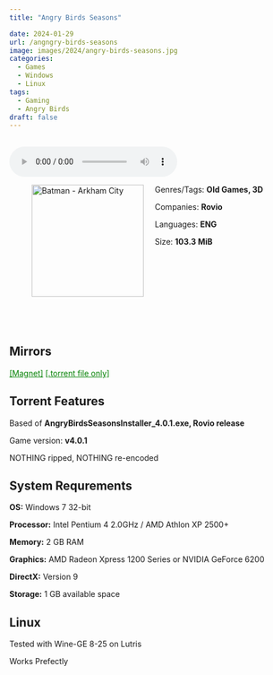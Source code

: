 ```yaml
---
title: "Angry Birds Seasons"

date: 2024-01-29
url: /angngry-birds-seasons
image: images/2024/angry-birds-seasons.jpg
categories:
  - Games
  - Windows
  - Linux
tags:
  - Gaming
  - Angry Birds
draft: false
---
```

##
<style>
  body.dark-mode,
  body.dark-mode main * {
    background: url('/images/2024/angry-birds-seasons2.jpg') center center fixed no-repeat;
    background-size: 100% 100%;
    background-size: cover;
    color: #f5f5f5;
  }
</style>
<script>
    document.addEventListener('DOMContentLoaded', function () {
        var body = document.body;
        var switcher = document.querySelector('.js-toggle');
                body.classList.add('dark-mode');
                // Save user preference in storage
                localStorage.setItem('darkMode', 'true');
            
        });
</script>

<audio controls autoplay>
  <source src="/audio/angry-birds-seasons.mp3" type="audio/mp3">
  Your browser does not support the audio tag.
</audio>


<figure style="float: left; margin-right: 20px;">
  <img src="/images/2024/angry-birds-seasons.jpg" alt="Batman - Arkham City" style="width: 200px;">
</figure>

Genres/Tags: **Old Games, 3D**

Companies: **Rovio**

Languages: **ENG**

Size: **103.3 MiB**

# ⠀
# ⠀
## Mirrors
<a href="magnet:?xt=urn:btih:IPWLOTZUNL7YCAKPIZREL6KLCEYTCOET&dn=Angry%20Birds%20Seasons" style="color: green;">[Magnet]</a>
<a href="https://www.dropbox.com/scl/fi/bk6euzbu8fo3710wofckj/Angry-Birds-Seasons.torrent?rlkey=zzcfyoscyxw5dbxjgt5ujrx8a&dl=1" style="color: green;">[.torrent file only]</a>

## Torrent Features
Based of **AngryBirdsSeasonsInstaller_4.0.1.exe, Rovio release**

Game version: **v4.0.1**

NOTHING ripped, NOTHING re-encoded

## System Requrements
**OS:** Windows 7 32-bit

**Processor:** Intel Pentium 4 2.0GHz / AMD Athlon XP 2500+

**Memory:** 2 GB RAM

**Graphics:** AMD Radeon Xpress 1200 Series or NVIDIA GeForce 6200

**DirectX:** Version 9

**Storage:** 1 GB available space


## Linux

Tested with Wine-GE 8-25 on Lutris

Works Prefectly